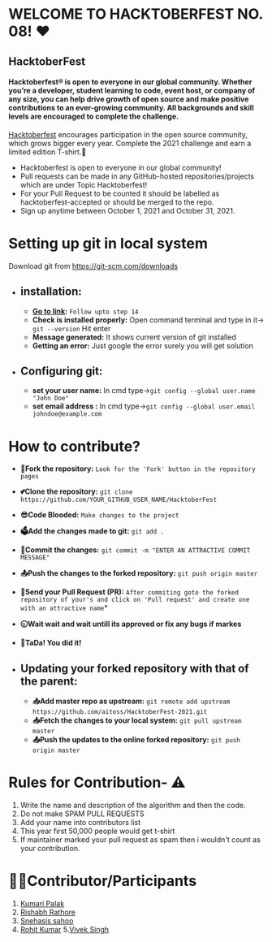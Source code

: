 # WELCOME TO HACKTOBERFEST NO. 08! ❤


## HacktoberFest

#### Hacktoberfest® is open to everyone in our global community. Whether you’re a developer, student learning to code, event host, or company of any size, you can help drive growth of open source and make positive contributions to an ever-growing community. All backgrounds and skill levels are encouraged to complete the challenge.
[Hacktoberfest](https://hacktoberfest.digitalocean.com/) encourages participation in the open source community, which grows bigger every year. Complete the 2021 challenge and earn a limited edition T-shirt.👕
<ul>
  <li>Hacktoberfest is open to everyone in our global community!</li>
  
  <li>Pull requests can be made in any GitHub-hosted repositories/projects which are under Topic Hacktoberfest!</li>
  
  <li> For your Pull Request to be counted it should be labelled as hacktoberfest-accepted or should be merged to the repo. </li>
  
  <li> Sign up anytime between October 1, 2021 and October 31, 2021. </li>
</ul>

# Setting up git in local system

Download git from https://git-scm.com/downloads

- ## installation:

  - **[Go to link](https://www.linode.com/docs/development/version-control/how-to-install-git-on-linux-mac-and-windows/):** `Follow upto step 14`
  - **Check is installed properly:** Open command terminal and type in it-> `git --version` Hit enter
  - **Message generated:** It shows current version of git installed
  - **Getting an error:** Just google the error surely you will get solution

- ## Configuring git:

  - **set your user name:** In cmd type->`git config --global user.name "John Doe"`
  - **set email address :** In cmd type->`git config --global user.email johndoe@example.com`


# How to contribute?

  - **🍴Fork the repository:** `Look for the 'Fork' button in the repository pages`

  - **💕Clone the repository:** `git clone https://github.com/YOUR_GITHUB_USER_NAME/HacktoberFest`

  - **😎Code Blooded:** `Make changes to the project`

  - **🗳Add the changes made to git:** `git add .`

  - **📝Commit the changes:** `git commit -m "ENTER AN ATTRACTIVE COMMIT MESSAGE"`

  - **📤Push the changes to the forked repository:** `git push origin master`

  - **🙏Send your Pull Request (PR):** `After commiting goto the forked repository of your's and click on 'Pull request' and create one with an attractive name`\*

  - **🕤Wait wait and wait untill its approved or fix any bugs if markes**
  - **🎉TaDa! You did it!**

- ## Updating your forked repository with that of the parent:
  - **📥Add master repo as upstream:** `git remote add upstream https://github.com/aitoss/HacktoberFest-2021.git`
  - **📥Fetch the changes to your local system:** `git pull upstream master`
  - **📤Push the updates to the online forked repository:** `git push origin master`



# Rules for Contribution- ⚠
1. Write the name and description of the algorithm and then the code.
2. Do not make SPAM PULL REQUESTS 
3. Add your name into contributors list
4. This year first 50,000 people would get t-shirt
5. If maintainer marked your pull request as spam then i wouldn't count as your contribution.



# 👨‍💻Contributor/Participants

1. [Kumari Palak](https://github.com/Palak-137)
2. [Rishabh Rathore](https://github.com/xerycks)
3. [Snehasis sahoo](https://github.com/kazukilapislazuli)
4. [Rohit Kumar](https://github.com/The-Fuse)
5.[Vivek Singh](https://github.com/thevkscode)
